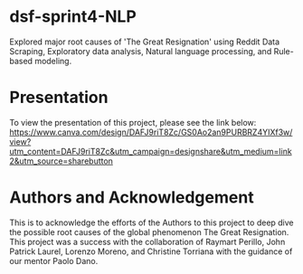 # dsf-sprint4-NLP
Explored major root causes of 'The Great Resignation' using Reddit Data Scraping, Exploratory data analysis, Natural language processing, and Rule-based modeling.

# Presentation
To view the presentation of this project, please see the link below:
https://www.canva.com/design/DAFJ9riT8Zc/GS0Ao2an9PURBRZ4YIXf3w/view?utm_content=DAFJ9riT8Zc&utm_campaign=designshare&utm_medium=link2&utm_source=sharebutton

# Authors and Acknowledgement
This is to acknowledge the efforts of the Authors to this project to deep dive the possible root causes of the global phenomenon The Great Resignation. This project was a success with the collaboration of Raymart Perillo, John Patrick Laurel, Lorenzo Moreno, and Christine Torriana with the guidance of our mentor Paolo Dano.
